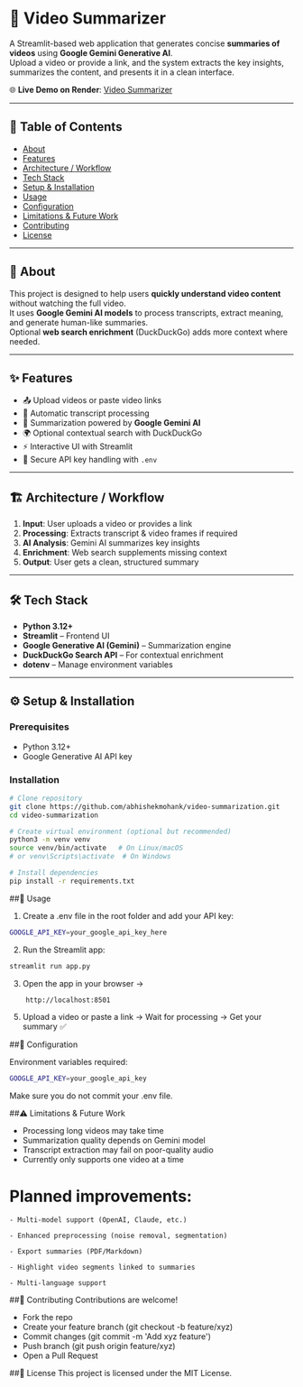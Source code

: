 # 🎥 Video Summarizer  

A Streamlit-based web application that generates concise **summaries of videos** using **Google Gemini Generative AI**.  
Upload a video or provide a link, and the system extracts the key insights, summarizes the content, and presents it in a clean interface.  

🌐 **Live Demo on Render**: [Video Summarizer](https://video-summarization.onrender.com)  

---

## 📌 Table of Contents

- [About](#about)  
- [Features](#features)  
- [Architecture / Workflow](#architecture--workflow)  
- [Tech Stack](#tech-stack)  
- [Setup & Installation](#setup--installation)  
- [Usage](#usage)  
- [Configuration](#configuration)  
- [Limitations & Future Work](#limitations--future-work)  
- [Contributing](#contributing)  
- [License](#license)  

---

## 🧾 About

This project is designed to help users **quickly understand video content** without watching the full video.  
It uses **Google Gemini AI models** to process transcripts, extract meaning, and generate human-like summaries.  
Optional **web search enrichment** (DuckDuckGo) adds more context where needed.  

---

## ✨ Features

- 📤 Upload videos or paste video links  
- 📝 Automatic transcript processing  
- 🤖 Summarization powered by **Google Gemini AI**  
- 🌍 Optional contextual search with DuckDuckGo  
- ⚡ Interactive UI with Streamlit  
- 🔑 Secure API key handling with `.env`  

---

## 🏗 Architecture / Workflow

1. **Input**: User uploads a video or provides a link  
2. **Processing**: Extracts transcript & video frames if required  
3. **AI Analysis**: Gemini AI summarizes key insights  
4. **Enrichment**: Web search supplements missing context  
5. **Output**: User gets a clean, structured summary  

---

## 🛠 Tech Stack

- **Python 3.12+**  
- **Streamlit** – Frontend UI  
- **Google Generative AI (Gemini)** – Summarization engine  
- **DuckDuckGo Search API** – For contextual enrichment  
- **dotenv** – Manage environment variables  

---

## ⚙️ Setup & Installation

### Prerequisites
- Python 3.12+  
- Google Generative AI API key  

### Installation

```bash
# Clone repository
git clone https://github.com/abhishekmohank/video-summarization.git
cd video-summarization

# Create virtual environment (optional but recommended)
python3 -m venv venv
source venv/bin/activate   # On Linux/macOS
# or venv\Scripts\activate  # On Windows

# Install dependencies
pip install -r requirements.txt

```

##🚀 Usage

1. Create a .env file in the root folder and add your API key:
```bash
GOOGLE_API_KEY=your_google_api_key_here

```
2. Run the Streamlit app:
```bash
streamlit run app.py

```
3. Open the app in your browser →
```bash
    http://localhost:8501
```
5. Upload a video or paste a link → Wait for processing → Get your summary ✅

##🔐 Configuration

Environment variables required:
```bash
GOOGLE_API_KEY=your_google_api_key

```
Make sure you do not commit your .env file.

##⚠️ Limitations & Future Work

- Processing long videos may take time
- Summarization quality depends on Gemini model
- Transcript extraction may fail on poor-quality audio
- Currently only supports one video at a time

 # Planned improvements:

    - Multi-model support (OpenAI, Claude, etc.)
    
    - Enhanced preprocessing (noise removal, segmentation)
    
    - Export summaries (PDF/Markdown)
    
    - Highlight video segments linked to summaries
    
    - Multi-language support


##🤝 Contributing
Contributions are welcome!
- Fork the repo
- Create your feature branch (git checkout -b feature/xyz)
- Commit changes (git commit -m 'Add xyz feature')
- Push branch (git push origin feature/xyz)
- Open a Pull Request


##📜 License
This project is licensed under the MIT License.
